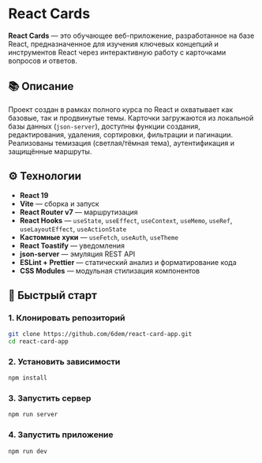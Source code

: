 # React Cards

**React Cards** — это обучающее веб-приложение, разработанное на базе React, предназначенное для изучения ключевых концепций и инструментов React через интерактивную работу с карточками вопросов и ответов.

## 📚 Описание

Проект создан в рамках полного курса по React и охватывает как базовые, так и продвинутые темы. Карточки загружаются из локальной базы данных (`json-server`), доступны функции создания, редактирования, удаления, сортировки, фильтрации и пагинации. Реализованы темизация (светлая/тёмная тема), аутентификация и защищённые маршруты.

## ⚙️ Технологии

- **React 19**
- **Vite** — сборка и запуск
- **React Router v7** — маршрутизация
- **React Hooks** — `useState`, `useEffect`, `useContext`, `useMemo`, `useRef`, `useLayoutEffect`, `useActionState`
- **Кастомные хуки** — `useFetch`, `useAuth`, `useTheme`
- **React Toastify** — уведомления
- **json-server** — эмуляция REST API
- **ESLint + Prettier** — статический анализ и форматирование кода
- **CSS Modules** — модульная стилизация компонентов

## 🚀 Быстрый старт

### 1. Клонировать репозиторий

```bash
git clone https://github.com/6dem/react-card-app.git
cd react-card-app
```

### 2. Установить зависимости

```bash
npm install
```

### 3. Запустить сервер 

```bash
npm run server
```

### 4. Запустить приложение

```bash
npm run dev
```